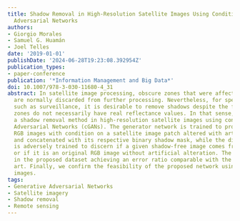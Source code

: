 ```yaml
---
title: Shadow Removal in High-Resolution Satellite Images Using Conditional Generative
  Adversarial Networks
authors:
- Giorgio Morales
- Samuel G. Huamán
- Joel Telles
date: '2019-01-01'
publishDate: '2024-06-28T19:23:08.392954Z'
publication_types:
- paper-conference
publication: '*Information Management and Big Data*'
doi: 10.1007/978-3-030-11680-4_31
abstract: In satellite image processing, obscure zones that were affected by shadows
  are normally discarded from further processing. Nevertheless, for specific applications,
  such as surveillance, it is desirable to remove shadows despite the fact that reconstructed
  zones do not necessarily have real reflectance values. In that sense, we propose
  a shadow removal method in high-resolution satellite images using conditional Generative
  Adversarial Networks (cGANs). The generator network is trained to produce shadow-free
  RGB images with condition on a satellite image patch altered with artificial shadows
  and concatenated with its respective binary shadow mask, while the discriminator
  is adversely trained to discern if a given shadow-free image comes from the generator
  or if it is an original RGB image without artificial alteration. The method is tested
  in the proposed dataset achieving an error ratio comparable with the state of the
  art. Finally, we confirm the feasibility of the proposed network using real shadowed
  images.
tags:
- Generative Adversarial Networks
- Satellite imagery
- Shadow removal
- Remote sensing
---
```

